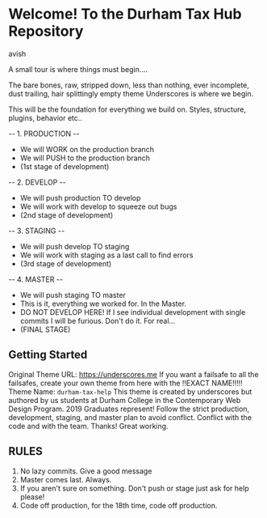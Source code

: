 
Welcome! To the Durham Tax Hub Repository
===
avish

A small tour is where things must begin....

The bare bones, raw, stripped down, less than nothing, ever incomplete, dust trailing, hair splittingly empty theme Underscores is where we begin.

This will be the foundation for everything we build on. Styles, structure, plugins, behavior etc..


-- 1. PRODUCTION --

* We will WORK on the production branch
* We will PUSH to the production branch
* (1st stage of development)


-- 2. DEVELOP --

* We will push production TO develop
* We will work with develop to squeeze out bugs
* (2nd stage of development)


-- 3. STAGING --

* We will push develop TO staging
* We will work with staging as a last call to find errors
* (3rd stage of development)


-- 4. MASTER --

* We will push staging TO master
* This is it, everything we worked for. In the Master.
* DO NOT DEVELOP HERE! If I see individual development with single commits I will be furious. Don't do it. For real...
* (FINAL STAGE)



Getting Started
---------------

Original Theme URL: https://underscores.me
If you want a failsafe to all the failsafes, create your own theme from here with the !!EXACT NAME!!!!!
Theme Name: `durham-tax-help`
This theme is created by underscores but authored by us students at Durham College in the Contemporary Web Design Program. 2019 Graduates represent!
Follow the strict production, development, staging, and master plan to avoid conflict.
Conflict with the code and with the team.
Thanks! Great working.

RULES
----------
1. No lazy commits. Give a good message
2. Master comes last. Always.
3. If you aren't sure on something. Don't push or stage just ask for help please!
4. Code off production, for the 18th time, code off production.

